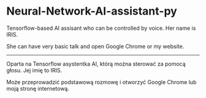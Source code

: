 # Neural-Network-AI-assistant-py
Tensorflow-based AI assisant who can be controlled by voice. Her name is IRIS.

She can have very basic talk and open Google Chrome or my website.

----------------------------------------------------------------------------------------------

Oparta na Tensorflow asystentka AI, którą można sterować za pomocą głosu. Jej imię to IRIS.

Może przeprowadzić podstawową rozmowę i otworzyć Google Chrome lub moją stronę internetową.
